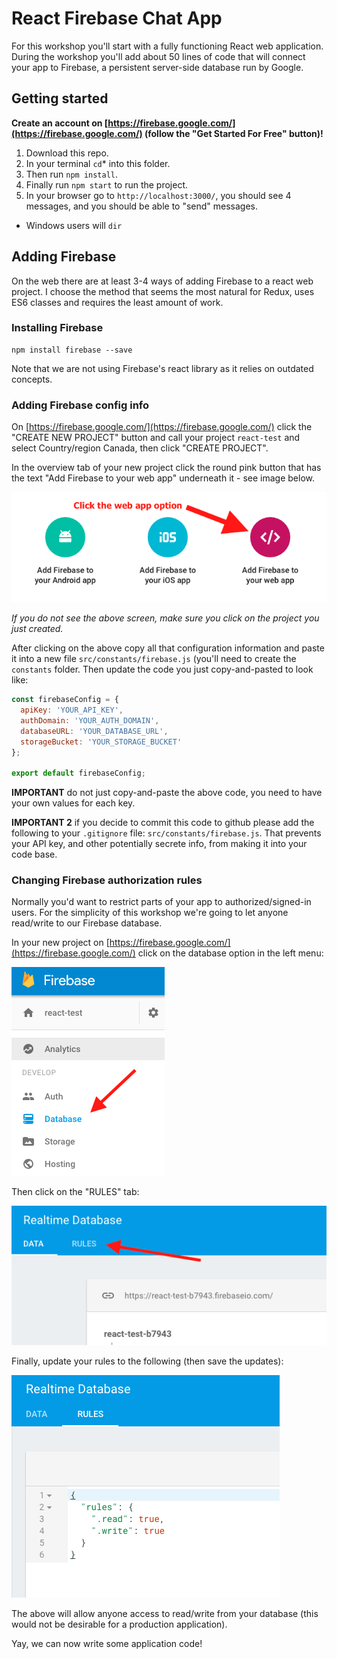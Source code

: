 # React Firebase Chat App

For this workshop you'll start with a fully functioning React web application. During the workshop you'll add about 50 lines of code that will connect your app to Firebase, a persistent server-side database run by Google.

## Getting started

**Create an account on [https://firebase.google.com/](https://firebase.google.com/) (follow the "Get Started For Free" button)!**

1. Download this repo.
2. In your terminal `cd`* into this folder.
3. Then run `npm install`.
4. Finally run `npm start` to run the project.
5. In your browser go to `http://localhost:3000/`, you should see 4 messages, and you should be able to "send" messages.

* Windows users will `dir`

## Adding Firebase

On the web there are at least 3-4 ways of adding Firebase to a react web project. I choose the method that seems the most natural for Redux, uses ES6 classes and requires the least amount of work.

### Installing Firebase

```
npm install firebase --save
```

Note that we are not using Firebase's react library as it relies on outdated concepts.


### Adding Firebase config info

On [https://firebase.google.com/](https://firebase.google.com/) click the "CREATE NEW PROJECT" button and call your project `react-test` and select Country/region Canada, then click "CREATE PROJECT".

In the overview tab of your new project click the round pink button that has the text "Add Firebase to your web app" underneath it - see image below.

![Add Firebase to your web app](screens/add-firebase-to-web.png)

*If you do not see the above screen, make sure you click on the project you just created.*

After clicking on the above copy all that configuration information and paste it into a new file `src/constants/firebase.js` (you'll need to create the `constants` folder. Then update the code you just copy-and-pasted to look like:

```javascript
const firebaseConfig = {
  apiKey: 'YOUR_API_KEY',
  authDomain: 'YOUR_AUTH_DOMAIN',
  databaseURL: 'YOUR_DATABASE_URL',
  storageBucket: 'YOUR_STORAGE_BUCKET'
};

export default firebaseConfig;
```

**IMPORTANT** do not just copy-and-paste the above code, you need to have your own values for each key.

**IMPORTANT 2** if you decide to commit this code to github please add the following to your `.gitignore` file: `src/constants/firebase.js`. That prevents your API key, and other potentially secrete info, from making it into your code base.

### Changing Firebase authorization rules

Normally you'd want to restrict parts of your app to authorized/signed-in users. For the simplicity of this workshop we're going to let anyone read/write to our Firebase database.

In your new project on [https://firebase.google.com/](https://firebase.google.com/) click on the database option in the left menu:

![Database option in menu](screens/database-menu.png)

Then click on the "RULES" tab:

![Database rules](screens/database-rules.png)

Finally, update your rules to the following (then save the updates):

![New database rules](screens/database-newrules.png)

The above will allow anyone access to read/write from your database (this would not be desirable for a production application).

Yay, we can now write some application code!
